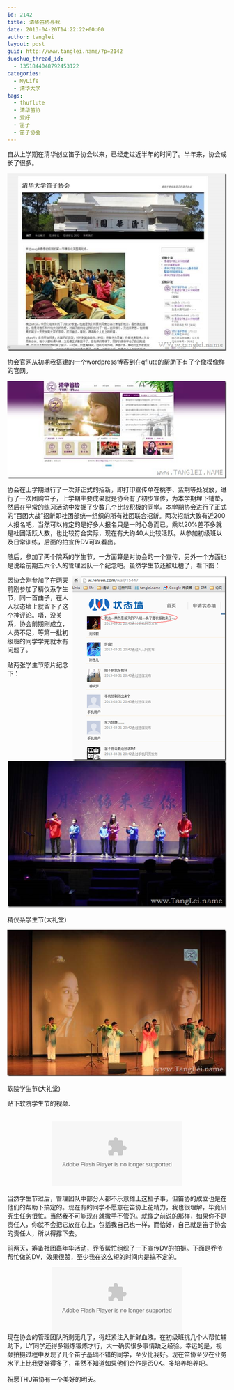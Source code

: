```yaml
---
id: 2142
title: 清华笛协与我
date: 2013-04-20T14:22:22+00:00
author: tanglei
layout: post
guid: http://www.tanglei.name/?p=2142
duoshuo_thread_id:
  - 1351844048792453122
categories:
  - MyLife
  - 清华大学
tags:
  - thuflute
  - 清华笛协
  - 爱好
  - 笛子
  - 笛子协会
---
```

自从上学期在清华创立笛子协会以来，已经走过近半年的时间了。半年来，协会成长了很多。

[<img title="清华大学笛子协会旧版网站" style="border-left-width: 0px; border-right-width: 0px; border-bottom-width: 0px; float: none; margin-left: auto; display: block; border-top-width: 0px; margin-right: auto" border="0" alt="清华大学笛子协会旧版网站" src="/wp-content/uploads/2013/04/clip_image002_thumb1.jpg"  />](/wp-content/uploads/2013/04/clip_image0021.jpg)

协会官网从初期我搭建的一个wordpress博客到在qflute的帮助下有了个像模像样的官网。

[<img title="清华大学笛子协会新版网站" style="border-left-width: 0px; border-right-width: 0px; border-bottom-width: 0px; float: none; margin-left: auto; display: block; border-top-width: 0px; margin-right: auto" border="0" alt="清华大学笛子协会新版网站" src="/wp-content/uploads/2013/04/clip_image004_thumb1.jpg"  />](/wp-content/uploads/2013/04/clip_image0041.jpg)

协会在上学期进行了一次非正式的招新，即打印宣传单在桃李、紫荆等处发放，进行了一次团购笛子，上学期主要成果就是协会有了初步宣传，为本学期埋下铺垫，然后在平常的练习活动中发掘了少数几个比较积极的同学。本学期协会进行了正式的“百团大战”招新即社团部统一组织的所有社团联合招新。两次招新大致有近200人报名吧，当然可以肯定的是好多人报名只是一时心急而已，乘以20%差不多就是社团活跃人数，也比较符合实际，现在有大约40人比较活跃。从参加初级班以及日常训练，后面的拍宣传DV可以看出。

随后，参加了两个院系的学生节，一方面算是对协会的一个宣传，另外一个方面也是说给前期五六个人的管理团队一个纪念吧。虽然学生节还被吐槽了，看下图：

[<img title="clip_image005" style="border-left-width: 0px; border-right-width: 0px; border-bottom-width: 0px; margin-left: 0px; display: inline; border-top-width: 0px; margin-right: 0px" border="0" alt="clip_image005" align="right" src="/wp-content/uploads/2013/04/clip_image005_thumb.png"  />](/wp-content/uploads/2013/04/clip_image005.png)

因协会刚参加了在两天前刚参加了精仪系学生节，同一首曲子，在人人状态墙上就留下了这个神评论。唔，没关系，协会前期刚成立，人员不足，等第一批初级班的同学学完就木有问题了。

贴两张学生节照片纪念下：

[<img title="clip_image007" style="border-left-width: 0px; border-right-width: 0px; border-bottom-width: 0px; display: inline; border-top-width: 0px" border="0" alt="clip_image007" src="/wp-content/uploads/2013/04/clip_image007_thumb.jpg"  />](/wp-content/uploads/2013/04/clip_image007.jpg)

精仪系学生节(大礼堂)

[<img title="clip_image009" style="border-left-width: 0px; border-right-width: 0px; border-bottom-width: 0px; display: inline; border-top-width: 0px" border="0" alt="clip_image009" src="/wp-content/uploads/2013/04/clip_image009_thumb.jpg"  />](/wp-content/uploads/2013/04/clip_image009.jpg)

软院学生节(大礼堂)

贴下软院学生节的视频.

<center>
  <br /> 
  
  <embed src="http://www.tudou.com/v/_yyUft1S2G0/&resourceId=0_05_05_99&bid=05/v.swf" type="application/x-shockwave-flash" allowscriptaccess="always" allowfullscreen="true" wmode="opaque" >
  </embed>
  
  <br />
</center>

当然学生节过后，管理团队中部分人都不乐意摊上这档子事，但笛协的成立也是在他们的帮助下搞定的。现在有的同学不愿意在笛协上花精力，我也很理解，毕竟研究生任务很忙。当然我不可能现在就撒手不管的。就像之前说的那样，如果你不是责任人，你就不会把它放在心上，包括我自己也一样，而恰好，自己就是笛子协会的责任人，所以得撑下去。

前两天，筹备社团嘉年华活动，乔爷帮忙组织了一下宣传DV的拍摄。下面是乔爷帮忙做的DV，效果很赞，至少我在这么短的时间内是搞不定的。

<center>
  <embed src="http://player.youku.com/player.php/sid/XNTQ1MzM0MDY4/v.swf" allowFullScreen="true" quality="high"  align="middle" allowScriptAccess="always" type="application/x-shockwave-flash">
  </embed>
</center>

<div align="left">
  现在协会的管理团队所剩无几了，得赶紧注入新鲜血液。在初级班挑几个人帮忙辅助下，LY同学还得多锻炼锻炼才行，大一确实很多事情缺乏经验。幸运的是，视频拍摄过程中发现了几个笛子基础不错的同学，至少比我好。现在笛协至少在业务水平上比我要好得多了，虽然不知道如果他们合作是否OK。多培养培养吧。
</div>

<div align="left">
  &#160;
</div>

<div align="left">
  祝愿THU笛协有一个美好的明天。
</div>
